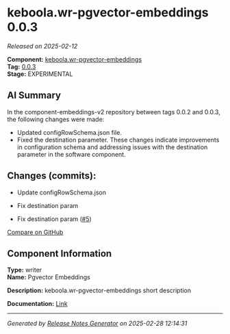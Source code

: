 # keboola.wr-pgvector-embeddings 0.0.3

_Released on 2025-02-12_

**Component:** [keboola.wr-pgvector-embeddings](https://github.com/keboola/component-embeddings-v2)  
**Tag:** [0.0.3](https://github.com/keboola/component-embeddings-v2/releases/tag/0.0.3)  
**Stage:** EXPERIMENTAL  


## AI Summary
In the component-embeddings-v2 repository between tags 0.0.2 and 0.0.3, the following changes were made:
- Updated configRowSchema.json file.
- Fixed the destination parameter.
These changes indicate improvements in configuration schema and addressing issues with the destination parameter in the software component.



## Changes (commits):


- Update configRowSchema.json 
  



- Fix destination param 
  



- Fix destination param ([#5](https://github.com/keboola/component-embeddings-v2/pull/5))
  



[Compare on GitHub](https://github.com/component-embeddings-v2/compare/0.0.2...0.0.3)



## Component Information
**Type:** writer  
**Name:** Pgvector Embeddings  

**Description:** keboola.wr-pgvector-embeddings short description  


**Documentation:** [Link](https://github.com/keboola/component-embeddings-v2/blob/master/README.md)  



---
_Generated by [Release Notes Generator](https://github.com/keboola/release-notes-generator) on 2025-02-28 12:14:31_ 